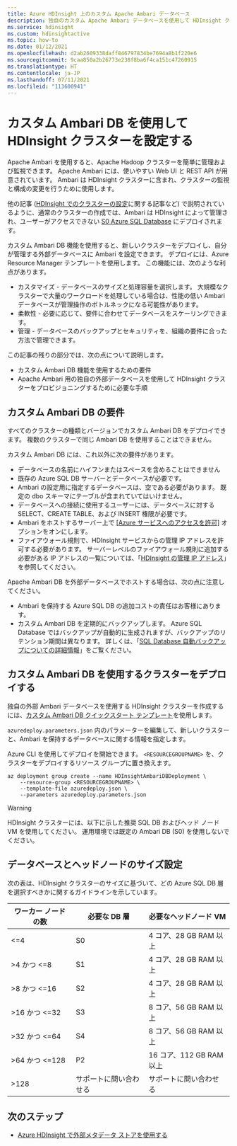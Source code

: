```yaml
---
title: Azure HDInsight 上のカスタム Apache Ambari データベース
description: 独自のカスタム Apache Ambari データベースを使用して HDInsight クラスターを作成する方法について学習します。
ms.service: hdinsight
ms.custom: hdinsightactive
ms.topic: how-to
ms.date: 01/12/2021
ms.openlocfilehash: d2ab2609338daff846797834be7694a8b1f220e6
ms.sourcegitcommit: 9caa850a2b26773e238f8ba6f4ca151c47260915
ms.translationtype: HT
ms.contentlocale: ja-JP
ms.lasthandoff: 07/11/2021
ms.locfileid: "113600941"
---
```

# <a name="set-up-hdinsight-clusters-with-a-custom-ambari-db"></a>カスタム Ambari DB を使用して HDInsight クラスターを設定する

Apache Ambari を使用すると、Apache Hadoop クラスターを簡単に管理および監視できます。 Apache Ambari には、使いやすい Web UI と REST API が用意されています。 Ambari は HDInsight クラスターに含まれ、クラスターの監視と構成の変更を行うために使用します。

他の記事 ([HDInsight でのクラスターの設定](hdinsight-hadoop-provision-linux-clusters.md)に関する記事など) で説明されているように、通常のクラスターの作成では、Ambari は HDInsight によって管理され、ユーザーがアクセスできない [S0 Azure SQL Database](../azure-sql/database/resource-limits-dtu-single-databases.md#standard-service-tier) にデプロイされます。

カスタム Ambari DB 機能を使用すると、新しいクラスターをデプロイし、自分が管理する外部データベースに Ambari を設定できます。 デプロイには、Azure Resource Manager テンプレートを使用します。 この機能には、次のような利点があります。

- カスタマイズ - データベースのサイズと処理容量を選択します。 大規模なクラスターで大量のワークロードを処理している場合は、性能の低い Ambari データベースが管理操作のボトルネックになる可能性があります。
- 柔軟性 - 必要に応じて、要件に合わせてデータベースをスケーリングできます。
- 管理 - データベースのバックアップとセキュリティを、組織の要件に合った方法で管理できます。

この記事の残りの部分では、次の点について説明します。

- カスタム Ambari DB 機能を使用するための要件
- Apache Ambari 用の独自の外部データベースを使用して HDInsight クラスターをプロビジョニングするために必要な手順

## <a name="custom-ambari-db-requirements"></a>カスタム Ambari DB の要件

すべてのクラスターの種類とバージョンでカスタム Ambari DB をデプロイできます。 複数のクラスターで同じ Ambari DB を使用することはできません。

カスタム Ambari DB には、これ以外に次の要件があります。

- データベースの名前にハイフンまたはスペースを含めることはできません
- 既存の Azure SQL DB サーバーとデータベースが必要です。
- Ambari の設定用に指定するデータベースは、空である必要があります。 既定の dbo スキーマにテーブルが含まれていてはいけません。
- データベースへの接続に使用するユーザーには、データベースに対する SELECT、CREATE TABLE、および INSERT 権限が必要です。
- Ambari をホストするサーバー上で [[Azure サービスへのアクセスを許可]](../azure-sql/database/vnet-service-endpoint-rule-overview.md#azure-portal-steps) オプションをオンにします。
- ファイアウォール規則で、HDInsight サービスからの管理 IP アドレスを許可する必要があります。 サーバーレベルのファイアウォール規則に追加する必要がある IP アドレスの一覧については、「[HDInsight の管理 IP アドレス](hdinsight-management-ip-addresses.md)」を参照してください。

Apache Ambari DB を外部データベースでホストする場合は、次の点に注意してください。

- Ambari を保持する Azure SQL DB の追加コストの責任はお客様にあります。
- カスタム Ambari DB を定期的にバックアップします。 Azure SQL Database ではバックアップが自動的に生成されますが、バックアップのリテンション期間は異なります。 詳しくは、「[SQL Database 自動バックアップについての詳細情報](../azure-sql/database/automated-backups-overview.md)」をご覧ください。

## <a name="deploy-clusters-with-a-custom-ambari-db"></a>カスタム Ambari DB を使用するクラスターをデプロイする

独自の外部 Ambari データベースを使用する HDInsight クラスターを作成するには、[カスタム Ambari DB クイックスタート テンプレート](https://github.com/Azure/azure-quickstart-templates/tree/master/quickstarts/microsoft.hdinsight/hdinsight-custom-ambari-db)を使用します。

`azuredeploy.parameters.json` 内のパラメーターを編集して、新しいクラスターと、Ambari を保持するデータベースに関する情報を指定します。

Azure CLI を使用してデプロイを開始できます。 `<RESOURCEGROUPNAME>` を、クラスターをデプロイするリソース グループに置き換えます。

```azurecli
az deployment group create --name HDInsightAmbariDBDeployment \
    --resource-group <RESOURCEGROUPNAME> \
    --template-file azuredeploy.json \
    --parameters azuredeploy.parameters.json
```


> [!WARNING]
> HDInsight クラスターには、以下に示した推奨 SQL DB およびヘッド ノード VM を使用してください。 運用環境では既定の Ambari DB (S0) を使用しないでください。 
>


## <a name="database-and-headnode-sizing"></a>データベースとヘッドノードのサイズ設定

次の表は、HDInsight クラスターのサイズに基づいて、どの Azure SQL DB 層を選択すべきかに関するガイドラインを示しています。

| ワーカー ノードの数 | 必要な DB 層 | 必要なヘッドノード VM |
|---|---|---|
| <=4 | S0 | 4 コア、28 GB RAM 以上 |
| >4 かつ <=8 | S1 | 4 コア、28 GB RAM 以上 |
| >8 かつ <=16 | S2 | 4 コア、28 GB RAM 以上 |
| >16 かつ <=32 | S3 | 8 コア、56 GB RAM 以上 |
| >32 かつ <=64 | S4 | 8 コア、56 GB RAM 以上 |
| >64 かつ <=128 | P2 | 16 コア、112 GB RAM 以上 |
| >128 | サポートに問い合わせる | サポートに問い合わせる |

## <a name="next-steps"></a>次のステップ

- [Azure HDInsight で外部メタデータ ストアを使用する](hdinsight-use-external-metadata-stores.md)
